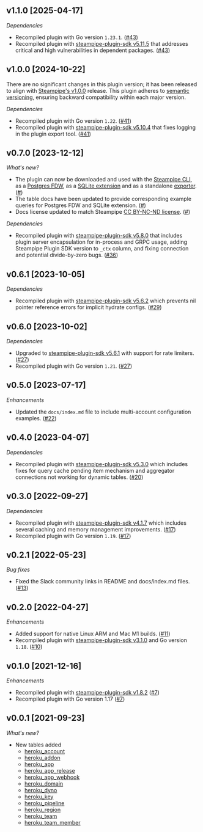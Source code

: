 ## v1.1.0 [2025-04-17]

_Dependencies_

- Recompiled plugin with Go version `1.23.1`. ([#43](https://github.com/turbot/steampipe-plugin-heroku/pull/43))
- Recompiled plugin with [steampipe-plugin-sdk v5.11.5](https://github.com/turbot/steampipe-plugin-sdk/blob/v5.11.5/CHANGELOG.md#v5115-2025-03-31) that addresses critical and high vulnerabilities in dependent packages. ([#43](https://github.com/turbot/steampipe-plugin-heroku/pull/43))

## v1.0.0 [2024-10-22]

There are no significant changes in this plugin version; it has been released to align with [Steampipe's v1.0.0](https://steampipe.io/changelog/steampipe-cli-v1-0-0) release. This plugin adheres to [semantic versioning](https://semver.org/#semantic-versioning-specification-semver), ensuring backward compatibility within each major version.

_Dependencies_

- Recompiled plugin with Go version `1.22`. ([#41](https://github.com/turbot/steampipe-plugin-heroku/pull/41))
- Recompiled plugin with [steampipe-plugin-sdk v5.10.4](https://github.com/turbot/steampipe-plugin-sdk/blob/develop/CHANGELOG.md#v5104-2024-08-29) that fixes logging in the plugin export tool. ([#41](https://github.com/turbot/steampipe-plugin-heroku/pull/41))

## v0.7.0 [2023-12-12]

_What's new?_

- The plugin can now be downloaded and used with the [Steampipe CLI](https://steampipe.io/docs), as a [Postgres FDW](https://steampipe.io/docs/steampipe_postgres/overview), as a [SQLite extension](https://steampipe.io/docs//steampipe_sqlite/overview) and as a standalone [exporter](https://steampipe.io/docs/steampipe_export/overview). ([#](https://github.com/turbot/steampipe-plugin-heroku/pull/))
- The table docs have been updated to provide corresponding example queries for Postgres FDW and SQLite extension. ([#](https://github.com/turbot/steampipe-plugin-heroku/pull/))
- Docs license updated to match Steampipe [CC BY-NC-ND license](https://github.com/turbot/steampipe-plugin-heroku/blob/main/docs/LICENSE). ([#](https://github.com/turbot/steampipe-plugin-heroku/pull/))

_Dependencies_

- Recompiled plugin with [steampipe-plugin-sdk v5.8.0](https://github.com/turbot/steampipe-plugin-sdk/blob/main/CHANGELOG.md#v580-2023-12-11) that includes plugin server encapsulation for in-process and GRPC usage, adding Steampipe Plugin SDK version to `_ctx` column, and fixing connection and potential divide-by-zero bugs. ([#36](https://github.com/turbot/steampipe-plugin-heroku/pull/36))

## v0.6.1 [2023-10-05]

_Dependencies_

- Recompiled plugin with [steampipe-plugin-sdk v5.6.2](https://github.com/turbot/steampipe-plugin-sdk/blob/main/CHANGELOG.md#v562-2023-10-03) which prevents nil pointer reference errors for implicit hydrate configs. ([#29](https://github.com/turbot/steampipe-plugin-heroku/pull/29))

## v0.6.0 [2023-10-02]

_Dependencies_

- Upgraded to [steampipe-plugin-sdk v5.6.1](https://github.com/turbot/steampipe-plugin-sdk/blob/main/CHANGELOG.md#v561-2023-09-29) with support for rate limiters. ([#27](https://github.com/turbot/steampipe-plugin-heroku/pull/27))
- Recompiled plugin with Go version `1.21`. ([#27](https://github.com/turbot/steampipe-plugin-heroku/pull/27))

## v0.5.0 [2023-07-17]

_Enhancements_

- Updated the `docs/index.md` file to include multi-account configuration examples. ([#22](https://github.com/turbot/steampipe-plugin-heroku/pull/22))

## v0.4.0 [2023-04-07]

_Dependencies_

- Recompiled plugin with [steampipe-plugin-sdk v5.3.0](https://github.com/turbot/steampipe-plugin-sdk/blob/main/CHANGELOG.md#v530-2023-03-16) which includes fixes for query cache pending item mechanism and aggregator connections not working for dynamic tables. ([#20](https://github.com/turbot/steampipe-plugin-heroku/pull/20))

## v0.3.0 [2022-09-27]

_Dependencies_

- Recompiled plugin with [steampipe-plugin-sdk v4.1.7](https://github.com/turbot/steampipe-plugin-sdk/blob/main/CHANGELOG.md#v417-2022-09-08) which includes several caching and memory management improvements. ([#17](https://github.com/turbot/steampipe-plugin-heroku/pull/17))
- Recompiled plugin with Go version `1.19`. ([#17](https://github.com/turbot/steampipe-plugin-heroku/pull/17))

## v0.2.1 [2022-05-23]

_Bug fixes_

- Fixed the Slack community links in README and docs/index.md files. ([#13](https://github.com/turbot/steampipe-plugin-heroku/pull/13))

## v0.2.0 [2022-04-27]

_Enhancements_

- Added support for native Linux ARM and Mac M1 builds. ([#11](https://github.com/turbot/steampipe-plugin-heroku/pull/11))
- Recompiled plugin with [steampipe-plugin-sdk v3.1.0](https://github.com/turbot/steampipe-plugin-sdk/blob/main/CHANGELOG.md#v310--2022-03-30) and Go version `1.18`. ([#10](https://github.com/turbot/steampipe-plugin-heroku/pull/10))

## v0.1.0 [2021-12-16]

_Enhancements_

- Recompiled plugin with [steampipe-plugin-sdk v1.8.2](https://github.com/turbot/steampipe-plugin-sdk/blob/main/CHANGELOG.md#v182--2021-11-22) ([#7](https://github.com/turbot/steampipe-plugin-heroku/pull/7))
- Recompiled plugin with Go version 1.17 ([#7](https://github.com/turbot/steampipe-plugin-heroku/pull/7))

## v0.0.1 [2021-09-23]

_What's new?_

- New tables added
  - [heroku_account](https://hub.steampipe.io/plugins/turbot/heroku/tables/heroku_account)
  - [heroku_addon](https://hub.steampipe.io/plugins/turbot/heroku/tables/heroku_addon)
  - [heroku_app](https://hub.steampipe.io/plugins/turbot/heroku/tables/heroku_app)
  - [heroku_app_release](https://hub.steampipe.io/plugins/turbot/heroku/tables/heroku_app_release)
  - [heroku_app_webhook](https://hub.steampipe.io/plugins/turbot/heroku/tables/heroku_app_webhook)
  - [heroku_domain](https://hub.steampipe.io/plugins/turbot/heroku/tables/heroku_domain)
  - [heroku_dyno](https://hub.steampipe.io/plugins/turbot/heroku/tables/heroku_dyno)
  - [heroku_key](https://hub.steampipe.io/plugins/turbot/heroku/tables/heroku_key)
  - [heroku_pipeline](https://hub.steampipe.io/plugins/turbot/heroku/tables/heroku_pipeline)
  - [heroku_region](https://hub.steampipe.io/plugins/turbot/heroku/tables/heroku_region)
  - [heroku_team](https://hub.steampipe.io/plugins/turbot/heroku/tables/heroku_team)
  - [heroku_team_member](https://hub.steam_memberpipe.io/plugins/turbot/heroku/tables/heroku_team_member)
